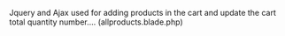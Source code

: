 Jquery and Ajax used for adding products in the cart and update the cart total quantity number.... (allproducts.blade.php)
